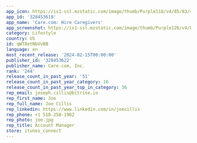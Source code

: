 ```yaml
---
app_icon: https://is1-ssl.mzstatic.com/image/thumb/Purple116/v4/85/83/4f/85834f74-1fa5-09f5-a2c7-4a484a150ae6/AppIcon-0-0-1x_U007epad-0-0-85-220.png/1024x1024bb.png
app_id: '328453619'
app_name: 'Care.com: Hire Caregivers'
app_screenshot: https://is1-ssl.mzstatic.com/image/thumb/Purple126/v4/80/9b/ad/809badd6-ed21-1555-7fa5-6d2de0ffb552/711ca52b-523b-401f-b6e5-6e1c4f1a4f45_Frame_1.png/1284x2778bb.png
category: Lifestyle
country: US
id: qWT8etNbVvBB
language: en
most_recent_release: '2024-02-15T00:00:00'
publisher_id: '328453622'
publisher_name: Care.com, Inc.
rank: '244'
release_count_in_past_year: '51'
release_count_in_past_year_category: 16
release_count_in_past_year_top_in_category: 36
rep_email: joseph.cillis@bitrise.io
rep_first_name: Joe
rep_full_name: Joe Cillis
rep_linkedin: https://www.linkedin.com/in/joecillis
rep_phone: +1 518-258-1902
rep_photo: joe.jpg
rep_title: Account Manager
store: itunes_connect
---
```

